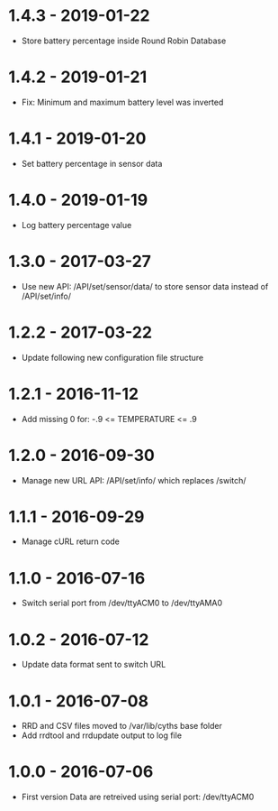 # 1.4.3 - 2019-01-22
 * Store battery percentage inside Round Robin Database
# 1.4.2 - 2019-01-21
 * Fix: Minimum and maximum battery level was inverted
# 1.4.1 - 2019-01-20
 * Set battery percentage in sensor data
# 1.4.0 - 2019-01-19
 * Log battery percentage value
# 1.3.0 - 2017-03-27
 * Use new API: /API/set/sensor/data/ to store sensor data instead of /API/set/info/
# 1.2.2 - 2017-03-22
 * Update following new configuration file structure
# 1.2.1 - 2016-11-12
 * Add missing 0 for: -.9 <= TEMPERATURE <= .9
# 1.2.0 - 2016-09-30
 * Manage new URL API: /API/set/info/ which replaces /switch/
# 1.1.1 - 2016-09-29
 * Manage cURL return code
# 1.1.0 - 2016-07-16
 * Switch serial port from /dev/ttyACM0 to /dev/ttyAMA0
# 1.0.2 - 2016-07-12
 * Update data format sent to switch URL
# 1.0.1 - 2016-07-08
 * RRD and CSV files moved to /var/lib/cyths base folder
 * Add rrdtool and rrdupdate output to log file
# 1.0.0 - 2016-07-06
 * First version
   Data are retreived using serial port: /dev/ttyACM0